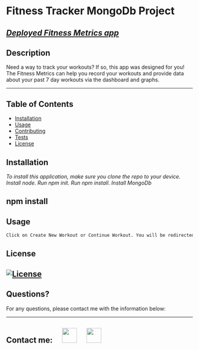 # Fitness Tracker MongoDb Project

## _[Deployed Fitness Metrics app](https://fitness-metrics.herokuapp.com/)_

## Description

Need a way to track your workouts? If so, this app was designed for you! The Fitness Metrics can help you record your workouts and provide data about your past 7 day workouts via the dashboard and graphs.

---

## Table of Contents

- [Installation](#installation)
- [Usage](#usage)
- [Contributing](#contributing)
- [Tests](#tests)
- [License](#license)

## Installation

_To install this application, make sure you clone the repo to your device. Install node. Run npm init. Run npm install. Install MongoDb_

## npm install

## Usage

```md
Click on Create New Workout or Continue Workout. You will be redirected to a screen to enter in your cardio or resistance workout information. Once complete, select either add or complete workout. To view your stats, go to the Dashboard and you wiill be presented with last 7 day workout data graphs.
```

## License

## [![License](https://img.shields.io/badge/License-MIT-yellow.svg)](https://opensource.org/licenses/MIT)

## Questions?

For any questions, please contact me with the information below:

---

## Contact me:  [<img src="https://image.flaticon.com/icons/png/512/726/726623.png" width="40" >](mailto:zoneam@gmail.com)  [<img src="https://image.flaticon.com/icons/png/512/270/270798.png" width="40" >](https://github.com/zoneam)
